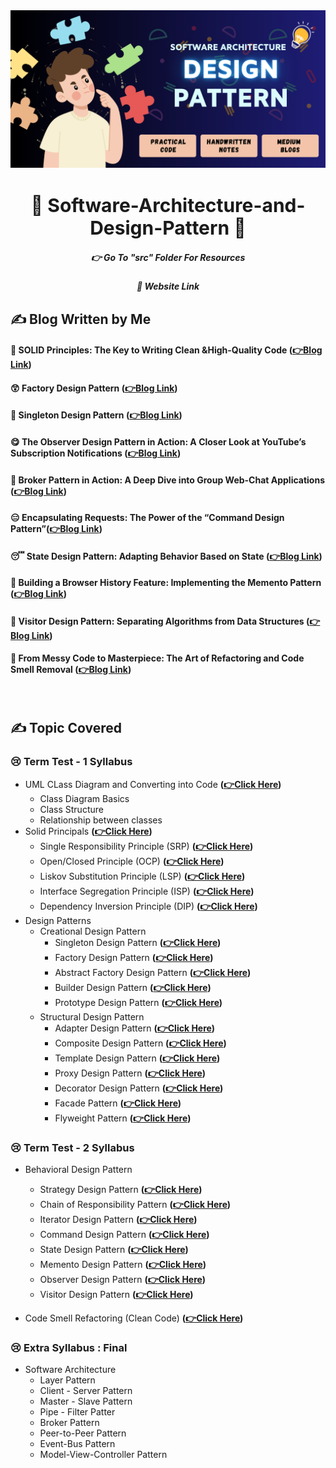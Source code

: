 
<div align="center">

<img src = "dp.png" width="700px">

<h1><span style="font-weight:700;font-size:30px">
🍧 Software-Architecture-and-Design-Pattern 🍧
</span></h1>

<a herf = "https://github.com/Sumonta056/SWE-322-Software-Architecture-and-Design-Patterns/tree/main/src"> <h5>👉 Go To "src" Folder For Resources</h5> </a>

<a herf = "https://sumonta056.github.io/SWE-322-Software-Architecture-and-Design-Patterns/"> <h5>🍂 Website Link</h5> </a>

</div>


## ✍ Blog Written by Me
#### 🧐 SOLID Principles: The Key to Writing Clean &High-Quality Code (**[👉Blog Link](https://medium.com/nerd-for-tech/solid-principles-the-key-to-writing-clean-high-quality-code-9a8f88ea0a8)**)
#### 😲 Factory Design Pattern (**[👉Blog Link](https://medium.com/design-bootcamp/the-factory-design-pattern-ba150444c8a7)**)
#### 🤭 Singleton Design Pattern (**[👉Blog Link](https://medium.com/@sumontasaha80/the-singleton-design-pattern-41f5be69d622)**)
#### 😋 The Observer Design Pattern in Action: A Closer Look at YouTube’s Subscription Notifications (**[👉Blog Link](https://bootcamp.uxdesign.cc/the-observer-design-pattern-in-action-a-closer-look-at-youtubes-subscription-notifications-ca1ca680e560)**)
#### 🤩 Broker Pattern in Action: A Deep Dive into Group Web-Chat Applications (**[👉Blog Link](https://medium.com/design-bootcamp/broker-pattern-in-action-a-deep-dive-into-group-web-chat-applications-c96114bf2feb)**)
#### 😑 Encapsulating Requests: The Power of the “Command Design Pattern”(**[👉Blog Link](https://medium.com/design-bootcamp/encapsulating-requests-the-power-of-the-command-design-pattern-d2f42b0f9d1d)**)
#### 😴 State Design Pattern: Adapting Behavior Based on State (**[👉Blog Link](https://medium.com/design-bootcamp/state-design-pattern-adapting-behavior-based-on-state-a5988d4a1e49)**)
#### 🫠 Building a Browser History Feature: Implementing the Memento Pattern (**[👉Blog Link](https://medium.com/design-bootcamp/building-a-browser-history-feature-implementing-the-memento-pattern-3c9a2fbe62e9)**)
#### 🤫 Visitor Design Pattern: Separating Algorithms from Data Structures (**[👉Blog Link](https://medium.com/gitconnected/visitor-design-pattern-separating-algorithms-from-data-structures-2291cde074a0)**)
#### 🤧 From Messy Code to Masterpiece: The Art of Refactoring and Code Smell Removal (**[👉Blog Link](https://medium.com/gitconnected/from-messy-code-to-masterpiece-the-art-of-refactoring-and-code-smell-removal-b73882918511)**)
️️

## ✍ Topic Covered 

### 😢 Term Test - 1 Syllabus
- UML CLass Diagram and Converting into Code **([👉Click Here](https://github.com/Sumonta056/SWE-322-Software-Architecture-and-Design-Patterns/tree/main/src/HomeWorks/Task_1_Convert_UML_Diagram_Code))**
  - Class Diagram Basics
  - Class Structure
  - Relationship between classes
- Solid Principals **([👉Click Here](https://github.com/Sumonta056/SWE-322-Software-Architecture-and-Design-Patterns/tree/main/src/HomeWorks/Task_2_Solid/Solid_Assignment/Answer))**
  - Single Responsibility Principle (SRP) **([👉Click Here](https://github.com/Sumonta056/SWE-322-Software-Architecture-and-Design-Patterns/tree/main/src/Learning_Design_Patterns/SOLID/SingleResponsibilityPrinciple))**
  - Open/Closed Principle (OCP) **([👉Click Here](https://github.com/Sumonta056/SWE-322-Software-Architecture-and-Design-Patterns/tree/main/src/Learning_Design_Patterns/SOLID/Open_closed_Principle_(OCP)))**
  - Liskov Substitution Principle (LSP) **([👉Click Here](https://github.com/Sumonta056/SWE-322-Software-Architecture-and-Design-Patterns/tree/main/src/HomeWorks/Task_2_Solid/Solid_Assignment/Answer/Liskov_Substitution_Principle_LSP))**
  - Interface Segregation Principle (ISP) **([👉Click Here](https://github.com/Sumonta056/SWE-322-Software-Architecture-and-Design-Patterns/tree/main/src/Learning_Design_Patterns/SOLID/Interface_Segregation_Principle_ISP))**
  - Dependency Inversion Principle (DIP) **([👉Click Here](https://github.com/Sumonta056/SWE-322-Software-Architecture-and-Design-Patterns/tree/main/src/Learning_Design_Patterns/SOLID/Dependency_Inversion_Principle_DIP))**
- Design Patterns
  - Creational Design Pattern  
    - Singleton Design Pattern **([👉Click Here]())**
    - Factory Design Pattern **([👉Click Here](https://github.com/Sumonta056/SWE-322-Software-Architecture-and-Design-Patterns/tree/main/src/Learning_Design_Patterns/FactoryMethod))**
    - Abstract Factory Design Pattern **([👉Click Here](https://github.com/Sumonta056/SWE-322-Software-Architecture-and-Design-Patterns/tree/main/src/Learning_Design_Patterns/AbstractFactoryMethod))**
    - Builder Design Pattern **([👉Click Here](https://github.com/Sumonta056/SWE-322-Software-Architecture-and-Design-Patterns/tree/main/src/Learning_Design_Patterns/BuilderMethod))**
    - Prototype Design Pattern **([👉Click Here](https://github.com/Sumonta056/SWE-322-Software-Architecture-and-Design-Patterns/tree/main/src/Learning_Design_Patterns/PrototypeMethod))**
  - Structural Design Pattern
    - Adapter Design Pattern **([👉Click Here](https://github.com/Sumonta056/SWE-322-Software-Architecture-and-Design-Patterns/tree/main/src/HomeWorks/Task_5_Adapter_Method))**
    - Composite Design Pattern **([👉Click Here](https://github.com/Sumonta056/SWE-322-Software-Architecture-and-Design-Patterns/tree/main/src/Learning_Design_Patterns/composite))**
    - Template Design Pattern **([👉Click Here]())**
    - Proxy Design Pattern **([👉Click Here](https://github.com/Sumonta056/SWE-322-Software-Architecture-and-Design-Patterns/tree/main/src/Learning_Design_Patterns/proxy))**
    - Decorator Design Pattern **([👉Click Here](https://github.com/Sumonta056/SWE-322-Software-Architecture-and-Design-Patterns/tree/main/src/Learning_Design_Patterns/decorator))**
    - Facade Pattern **([👉Click Here](https://github.com/Sumonta056/SWE-322-Software-Architecture-and-Design-Patterns/tree/main/src/Learning_Design_Patterns/facade))** 
    - Flyweight Pattern **([👉Click Here](https://github.com/Sumonta056/SWE-322-Software-Architecture-and-Design-Patterns/tree/main/src/Learning_Design_Patterns/flyweight))**


### 😢 Term Test - 2 Syllabus

  - Behavioral Design Pattern 
    - Strategy Design Pattern **([👉Click Here](https://github.com/Sumonta056/SWE-322-Software-Architecture-and-Design-Patterns/tree/main/src/Learning_Design_Patterns/StrategyPattern))**
    - Chain of Responsibility Pattern **([👉Click Here](https://github.com/Sumonta056/SWE-322-Software-Architecture-and-Design-Patterns/tree/main/src/Learning_Design_Patterns/ChainOfResponsibilityPattern))**
    - Iterator Design Pattern **([👉Click Here](https://github.com/Sumonta056/SWE-322-Software-Architecture-and-Design-Patterns/tree/main/src/Learning_Design_Patterns/IteratorDesignPattern))**
    - Command Design Pattern **([👉Click Here](https://github.com/Sumonta056/SWE-322-Software-Architecture-and-Design-Patterns/tree/main/src/Learning_Design_Patterns/CommandDesignPattern))**
    - State Design Pattern **([👉Click Here](https://github.com/Sumonta056/SWE-322-Software-Architecture-and-Design-Patterns/tree/main/src/Learning_Design_Patterns/StateDesignPattern))**
    - Memento Design Pattern **([👉Click Here](https://github.com/Sumonta056/SWE-322-Software-Architecture-and-Design-Patterns/tree/main/src/Learning_Design_Patterns/MementoPattern))**
    - Observer Design Pattern **([👉Click Here](https://github.com/Sumonta056/SWE-322-Software-Architecture-and-Design-Patterns/tree/main/src/Learning_Design_Patterns/ObserverPattern))**
    - Visitor Design Pattern **([👉Click Here](https://github.com/Sumonta056/SWE-322-Software-Architecture-and-Design-Patterns/tree/main/src/Learning_Design_Patterns/VisitorPattern))**
  
  - Code Smell Refactoring (Clean Code) **([👉Click Here](https://medium.com/gitconnected/from-messy-code-to-masterpiece-the-art-of-refactoring-and-code-smell-removal-b73882918511))**

### 😢 Extra Syllabus : Final 
- Software Architecture
   - Layer Pattern
   - Client - Server Pattern
   - Master - Slave Pattern
   - Pipe - Filter Patter
   - Broker Pattern
   - Peer-to-Peer Pattern
   - Event-Bus Pattern
   - Model-View-Controller Pattern